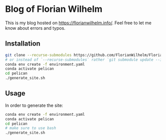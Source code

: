Blog of Florian Wilhelm
=======================

This is my blog hosted on https://florianwilhelm.info/. 
Feel free to let me know about errors and typos.

Installation
------------

```bash
git clone --recurse-submodules https://github.com/FlorianWilhelm/FlorianWilhelm.github.io.git
# or instead of `--recurse-submodules` rather `git submodule update --init`
conda env create -f environment.yaml
conda activate pelican
cd pelican
./generate_site.sh
```


Usage
-----

In order to generate the site:

```bash
conda env create -f environment.yaml
conda activate pelican
cd pelican
# make sure to use bash
./generate_site.sh
```
